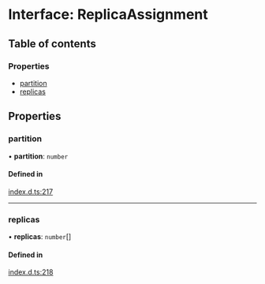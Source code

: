 # Interface: ReplicaAssignment

## Table of contents

### Properties

- [partition](ReplicaAssignment.md#partition)
- [replicas](ReplicaAssignment.md#replicas)

## Properties

### partition

• **partition**: `number`

#### Defined in

[index.d.ts:217](https://github.com/mostafa/xk6-kafka/blob/main/api-docs/index.d.ts#L217)

---

### replicas

• **replicas**: `number`[]

#### Defined in

[index.d.ts:218](https://github.com/mostafa/xk6-kafka/blob/main/api-docs/index.d.ts#L218)
